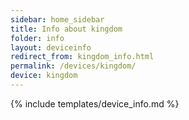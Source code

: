 ```yaml
---
sidebar: home_sidebar
title: Info about kingdom
folder: info
layout: deviceinfo
redirect_from: kingdom_info.html
permalink: /devices/kingdom/
device: kingdom
---
```

{% include templates/device_info.md %}
